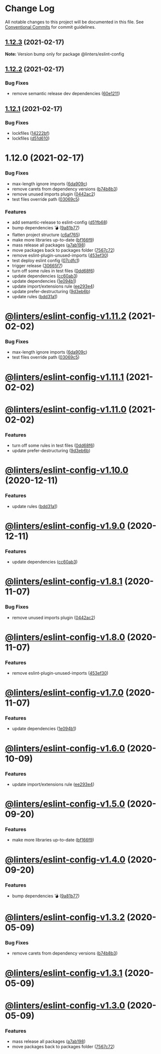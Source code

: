 # Change Log

All notable changes to this project will be documented in this file.
See [Conventional Commits](https://conventionalcommits.org) for commit guidelines.

## [1.12.3](https://github.com/developer239/linters/compare/@linters/eslint-config@1.12.2...@linters/eslint-config@1.12.3) (2021-02-17)

**Note:** Version bump only for package @linters/eslint-config

## [1.12.2](https://github.com/developer239/linters/compare/@linters/eslint-config@1.12.1...@linters/eslint-config@1.12.2) (2021-02-17)

### Bug Fixes

- remove semantic release dev dependencies ([60e1211](https://github.com/developer239/linters/commit/60e1211e1c61ecd86de51e407b060163a1a0244d))

## [1.12.1](https://github.com/developer239/linters/compare/@linters/eslint-config@1.12.0...@linters/eslint-config@1.12.1) (2021-02-17)

### Bug Fixes

- lockfiles ([14222bf](https://github.com/developer239/linters/commit/14222bf19bf602696d9bf5de9944eec900602c80))
- lockfiles ([d51d610](https://github.com/developer239/linters/commit/d51d6101bf8955e10d185e83f37906796844ba8f))

# 1.12.0 (2021-02-17)

### Bug Fixes

- max-length ignore imports ([6da909c](https://github.com/developer239/linters/commit/6da909c3de4618f11fb64ff12b17ac1648899974))
- remove carets from dependency versions ([b74b8b3](https://github.com/developer239/linters/commit/b74b8b3b4c4c2e3afe3c1c9130262844ae515364))
- remove unused imports plugin ([0442ac2](https://github.com/developer239/linters/commit/0442ac25bd06d7f9dd7d682e6b82b203fbfa8596))
- test files override path ([03069c5](https://github.com/developer239/linters/commit/03069c5dad360fd857e2fdd8dff4ea97ca68ce9e))

### Features

- add semantic-release to eslint-config ([d51fb68](https://github.com/developer239/linters/commit/d51fb681c420c98bb8386e70bff954353e357eb6))
- bump dependencies 💣 ([9a81b77](https://github.com/developer239/linters/commit/9a81b773be6e80179c959a4672a7e037721bbd5c))
- flatten project structure ([c6af765](https://github.com/developer239/linters/commit/c6af765b1de34223f2703e128c80838f0cb9e0fd))
- make more libraries up-to-date ([bf166f9](https://github.com/developer239/linters/commit/bf166f9d7432b41588f7d7d883248273fcf9c03f))
- mass release all packages ([a7ab198](https://github.com/developer239/linters/commit/a7ab198fe829a1621f9dcb6c4adf04d406331b9e))
- move packages back to packages folder ([7567c72](https://github.com/developer239/linters/commit/7567c72db65a8fbe356e72fe59d8ba2c64e13305))
- remove eslint-plugin-unused-imports ([453ef30](https://github.com/developer239/linters/commit/453ef30132c00215356a38e7f1dbf97bedd8eede))
- test deploy eslint config ([07cdfc1](https://github.com/developer239/linters/commit/07cdfc1918d7c9ee2e37da3fc4e93c784d9775e8))
- trigger release ([30665f7](https://github.com/developer239/linters/commit/30665f775f98d93c7ebf6727ca09540b31a5a45c))
- turn off some rules in test files ([0dd68f6](https://github.com/developer239/linters/commit/0dd68f61d4706816310e2ff0761ed2b2e862fd79))
- update dependencies ([cc60ab3](https://github.com/developer239/linters/commit/cc60ab39ae9454b463be90b60bdc46d3285f51ad))
- update dependencies ([1e094b1](https://github.com/developer239/linters/commit/1e094b137f6d74d3e9f930a0c90501a1a5b4034e))
- update import/extensions rule ([ee293e4](https://github.com/developer239/linters/commit/ee293e4dd6b5c092ff7a7a3c244fad5b1a7b54cf))
- update prefer-destructuring ([9d3eb6b](https://github.com/developer239/linters/commit/9d3eb6b0c306073c5f8a8631b94a497137f08ac2))
- update rules ([bdd31a1](https://github.com/developer239/linters/commit/bdd31a1e65a6e68dca3232a216b5952fee893798))

# [@linters/eslint-config-v1.11.2](https://github.com/developer239/linters/compare/@linters/eslint-config-v1.11.1...@linters/eslint-config-v1.11.2) (2021-02-02)

### Bug Fixes

- max-length ignore imports ([6da909c](https://github.com/developer239/linters/commit/6da909c3de4618f11fb64ff12b17ac1648899974))
- test files override path ([03069c5](https://github.com/developer239/linters/commit/03069c5dad360fd857e2fdd8dff4ea97ca68ce9e))

# [@linters/eslint-config-v1.11.1](https://github.com/developer239/linters/compare/@linters/eslint-config-v1.11.0...@linters/eslint-config-v1.11.1) (2021-02-02)

# [@linters/eslint-config-v1.11.0](https://github.com/developer239/linters/compare/@linters/eslint-config-v1.10.0...@linters/eslint-config-v1.11.0) (2021-02-02)

### Features

- turn off some rules in test files ([0dd68f6](https://github.com/developer239/linters/commit/0dd68f61d4706816310e2ff0761ed2b2e862fd79))
- update prefer-destructuring ([9d3eb6b](https://github.com/developer239/linters/commit/9d3eb6b0c306073c5f8a8631b94a497137f08ac2))

# [@linters/eslint-config-v1.10.0](https://github.com/developer239/linters/compare/@linters/eslint-config-v1.9.0...@linters/eslint-config-v1.10.0) (2020-12-11)

### Features

- update rules ([bdd31a1](https://github.com/developer239/linters/commit/bdd31a1e65a6e68dca3232a216b5952fee893798))

# [@linters/eslint-config-v1.9.0](https://github.com/developer239/linters/compare/@linters/eslint-config-v1.8.1...@linters/eslint-config-v1.9.0) (2020-12-11)

### Features

- update dependencies ([cc60ab3](https://github.com/developer239/linters/commit/cc60ab39ae9454b463be90b60bdc46d3285f51ad))

# [@linters/eslint-config-v1.8.1](https://github.com/developer239/linters/compare/@linters/eslint-config-v1.8.0...@linters/eslint-config-v1.8.1) (2020-11-07)

### Bug Fixes

- remove unused imports plugin ([0442ac2](https://github.com/developer239/linters/commit/0442ac25bd06d7f9dd7d682e6b82b203fbfa8596))

# [@linters/eslint-config-v1.8.0](https://github.com/developer239/linters/compare/@linters/eslint-config-v1.7.0...@linters/eslint-config-v1.8.0) (2020-11-07)

### Features

- remove eslint-plugin-unused-imports ([453ef30](https://github.com/developer239/linters/commit/453ef30132c00215356a38e7f1dbf97bedd8eede))

# [@linters/eslint-config-v1.7.0](https://github.com/developer239/linters/compare/@linters/eslint-config-v1.6.0...@linters/eslint-config-v1.7.0) (2020-11-07)

### Features

- update dependencies ([1e094b1](https://github.com/developer239/linters/commit/1e094b137f6d74d3e9f930a0c90501a1a5b4034e))

# [@linters/eslint-config-v1.6.0](https://github.com/developer239/linters/compare/@linters/eslint-config-v1.5.0...@linters/eslint-config-v1.6.0) (2020-10-09)

### Features

- update import/extensions rule ([ee293e4](https://github.com/developer239/linters/commit/ee293e4dd6b5c092ff7a7a3c244fad5b1a7b54cf))

# [@linters/eslint-config-v1.5.0](https://github.com/developer239/linters/compare/@linters/eslint-config-v1.4.0...@linters/eslint-config-v1.5.0) (2020-09-20)

### Features

- make more libraries up-to-date ([bf166f9](https://github.com/developer239/linters/commit/bf166f9d7432b41588f7d7d883248273fcf9c03f))

# [@linters/eslint-config-v1.4.0](https://github.com/developer239/linters/compare/@linters/eslint-config-v1.3.2...@linters/eslint-config-v1.4.0) (2020-09-20)

### Features

- bump dependencies 💣 ([9a81b77](https://github.com/developer239/linters/commit/9a81b773be6e80179c959a4672a7e037721bbd5c))

# [@linters/eslint-config-v1.3.2](https://github.com/developer239/linters/compare/@linters/eslint-config-v1.3.1...@linters/eslint-config-v1.3.2) (2020-05-09)

### Bug Fixes

- remove carets from dependency versions ([b74b8b3](https://github.com/developer239/linters/commit/b74b8b3b4c4c2e3afe3c1c9130262844ae515364))

# [@linters/eslint-config-v1.3.1](https://github.com/developer239/linters/compare/@linters/eslint-config-v1.3.0...@linters/eslint-config-v1.3.1) (2020-05-09)

# [@linters/eslint-config-v1.3.0](https://github.com/developer239/linters/compare/@linters/eslint-config-v1.2.0...@linters/eslint-config-v1.3.0) (2020-05-09)

### Features

- mass release all packages ([a7ab198](https://github.com/developer239/linters/commit/a7ab198fe829a1621f9dcb6c4adf04d406331b9e))
- move packages back to packages folder ([7567c72](https://github.com/developer239/linters/commit/7567c72db65a8fbe356e72fe59d8ba2c64e13305))
